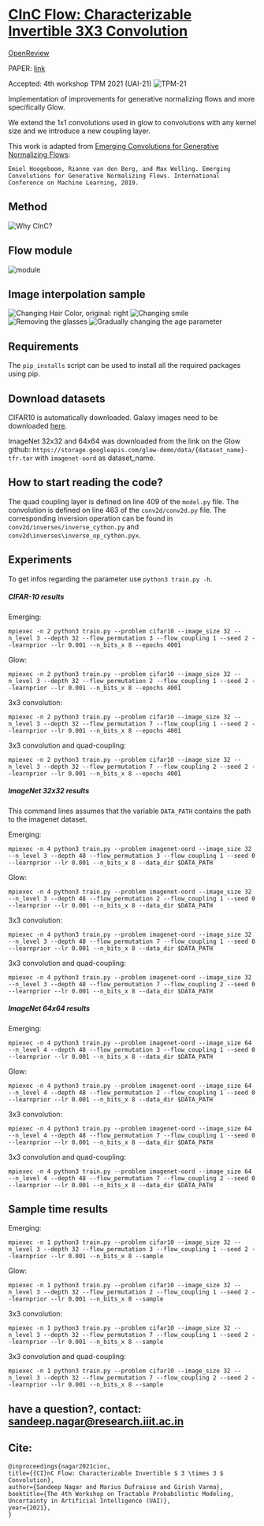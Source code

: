 # [CInC Flow: Characterizable Invertible 3X3 Convolution](https://arxiv.org/abs/2107.01358)
[OpenReview](https://openreview.net/forum?id=kl1ds_AeLRM)

PAPER: [link](https://arxiv.org/abs/2107.01358)


Accepted: 4th workshop TPM 2021 (UAI-21)
![TPM-21](images/tpm21.png)


Implementation of improvements for generative normalizing flows and more specifically Glow. 

We extend the 1x1 convolutions used in glow to convolutions with any kernel size and we introduce a new coupling layer.

This work is adapted from [Emerging Convolutions for Generative Normalizing Flows](https://github.com/ehoogeboom/emerging):
```
Emiel Hoogeboom, Rianne van den Berg, and Max Welling. Emerging Convolutions for Generative Normalizing Flows. International Conference on Machine Learning, 2019.
```
## Method
![Why CInC?](images/CInC_Flow.png)

## Flow module

![module](images/norm_flow.png)

## Image interpolation sample 
![Changing Hair Color, original: right](images/blond_hair_id142.png )
![Changing smile](images/high_cheekbones_id7.png)
![Removing the glasses](images/glasses_id151.png)
![Gradually changing the age parameter](images/id42_aging.png)

## Requirements
The ```pip_installs``` script can be used to install all the required packages using pip.

## Download datasets
CIFAR10 is automatically downloaded.
Galaxy images need to be downloaded [here](https://github.com/SpaceML/merger_transfer_learning).

ImageNet 32x32 and 64x64 was downloaded from the link on the Glow github: `https://storage.googleapis.com/glow-demo/data/{dataset_name}-tfr.tar`
with `imagenet-oord` as dataset_name.

## How to start reading the code?
The quad coupling layer is defined on line 409 of the ```model.py``` file.
The convolution is defined on line 463 of the ```conv2d/conv2d.py``` file. The corresponding inversion operation can be found in ```conv2d/inverses/inverse_cython.py``` and ```conv2d\inverses\inverse_op_cython.pyx```.


## Experiments
To get infos regarding the parameter use ```python3 train.py -h```.

##### CIFAR-10 results
Emerging:
```
mpiexec -n 2 python3 train.py --problem cifar10 --image_size 32 --n_level 3 --depth 32 --flow_permutation 3 --flow_coupling 1 --seed 2 --learnprior --lr 0.001 --n_bits_x 8 --epochs 4001
```

Glow:
```
mpiexec -n 2 python3 train.py --problem cifar10 --image_size 32 --n_level 3 --depth 32 --flow_permutation 2 --flow_coupling 1 --seed 2 --learnprior --lr 0.001 --n_bits_x 8 --epochs 4001
```

3x3 convolution:
```
mpiexec -n 2 python3 train.py --problem cifar10 --image_size 32 --n_level 3 --depth 32 --flow_permutation 7 --flow_coupling 1 --seed 2 --learnprior --lr 0.001 --n_bits_x 8 --epochs 4001
```

3x3 convolution and quad-coupling:
```
mpiexec -n 2 python3 train.py --problem cifar10 --image_size 32 --n_level 3 --depth 32 --flow_permutation 7 --flow_coupling 2 --seed 2 --learnprior --lr 0.001 --n_bits_x 8 --epochs 4001
```

##### ImageNet 32x32 results
This command lines assumes that the variable ```DATA_PATH``` contains the
path to the imagenet dataset.

Emerging:
```
mpiexec -n 4 python3 train.py --problem imagenet-oord --image_size 32 --n_level 3 --depth 48 --flow_permutation 3 --flow_coupling 1 --seed 0 --learnprior --lr 0.001 --n_bits_x 8 --data_dir $DATA_PATH
```

Glow:
```
mpiexec -n 4 python3 train.py --problem imagenet-oord --image_size 32 --n_level 3 --depth 48 --flow_permutation 2 --flow_coupling 1 --seed 0 --learnprior --lr 0.001 --n_bits_x 8 --data_dir $DATA_PATH
```

3x3 convolution:
```
mpiexec -n 4 python3 train.py --problem imagenet-oord --image_size 32 --n_level 3 --depth 48 --flow_permutation 7 --flow_coupling 1 --seed 0 --learnprior --lr 0.001 --n_bits_x 8 --data_dir $DATA_PATH
```

3x3 convolution and quad-coupling:
```
mpiexec -n 4 python3 train.py --problem imagenet-oord --image_size 32 --n_level 3 --depth 48 --flow_permutation 7 --flow_coupling 2 --seed 0 --learnprior --lr 0.001 --n_bits_x 8 --data_dir $DATA_PATH
```

##### ImageNet 64x64 results
Emerging:
```
mpiexec -n 4 python3 train.py --problem imagenet-oord --image_size 64 --n_level 4 --depth 48 --flow_permutation 3 --flow_coupling 1 --seed 0 --learnprior --lr 0.001 --n_bits_x 8 --data_dir $DATA_PATH
```

Glow:
```
mpiexec -n 4 python3 train.py --problem imagenet-oord --image_size 64 --n_level 4 --depth 48 --flow_permutation 2 --flow_coupling 1 --seed 0 --learnprior --lr 0.001 --n_bits_x 8 --data_dir $DATA_PATH
```

3x3 convolution:
```
mpiexec -n 4 python3 train.py --problem imagenet-oord --image_size 64 --n_level 4 --depth 48 --flow_permutation 7 --flow_coupling 1 --seed 0 --learnprior --lr 0.001 --n_bits_x 8 --data_dir $DATA_PATH
```

3x3 convolution and quad-coupling:
```
mpiexec -n 4 python3 train.py --problem imagenet-oord --image_size 64 --n_level 4 --depth 48 --flow_permutation 7 --flow_coupling 2 --seed 0 --learnprior --lr 0.001 --n_bits_x 8 --data_dir $DATA_PATH
```

## Sample time results
Emerging:
```
mpiexec -n 1 python3 train.py --problem cifar10 --image_size 32 --n_level 3 --depth 32 --flow_permutation 3 --flow_coupling 1 --seed 2 --learnprior --lr 0.001 --n_bits_x 8 --sample
```

Glow:
```
mpiexec -n 1 python3 train.py --problem cifar10 --image_size 32 --n_level 3 --depth 32 --flow_permutation 2 --flow_coupling 1 --seed 2 --learnprior --lr 0.001 --n_bits_x 8 --sample
```

3x3 convolution:
```
mpiexec -n 1 python3 train.py --problem cifar10 --image_size 32 --n_level 3 --depth 32 --flow_permutation 7 --flow_coupling 1 --seed 2 --learnprior --lr 0.001 --n_bits_x 8 --sample
```

3x3 convolution and quad-coupling:
```
mpiexec -n 1 python3 train.py --problem cifar10 --image_size 32 --n_level 3 --depth 32 --flow_permutation 7 --flow_coupling 2 --seed 2 --learnprior --lr 0.001 --n_bits_x 8 --sample
```
## have a question?,  contact: sandeep.nagar@research.iiit.ac.in

## Cite:
    @inproceedings{nagar2021cinc,
    title={{CI}nC Flow: Characterizable Invertible $ 3 \times 3 $ Convolution},
    author={Sandeep Nagar and Marius Dufraisse and Girish Varma},
    booktitle={The 4th Workshop on Tractable Probabilistic Modeling, Uncertainty in Artificial Intelligence (UAI)},
    year={2021},
    }
